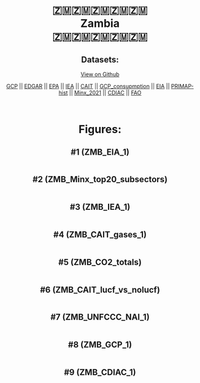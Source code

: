
<center>
<h1 align="center">
🇿🇲🇿🇲🇿🇲🇿🇲🇿🇲
<br>
Zambia
<br>
🇿🇲🇿🇲🇿🇲🇿🇲🇿🇲
</h1>
<h2>Datasets:</h2>
<p><a href="https://github.com/dquintani/GreenhouseData/tree/master/country_data/ZMB_Zambia/data">View on Github</a>
<br></p><p><a href="data/ZMB_GCP.csv">GCP</a> || <a href="data/ZMB_EDGAR.csv">EDGAR</a> || <a href="data/ZMB_EPA.csv">EPA</a> || <a href="data/ZMB_IEA.csv">IEA</a> || <a href="data/ZMB_CAIT.csv">CAIT</a> || <a href="data/ZMB_GCP_consupmption.csv">GCP_consupmption</a> || <a href="data/ZMB_EIA.csv">EIA</a> || <a href="data/ZMB_PRIMAP-hist.csv">PRIMAP-hist</a> || <a href="data/ZMB_Minx_2021.csv">Minx_2021</a> || <a href="data/ZMB_CDIAC.csv">CDIAC</a> || <a href="data/ZMB_FAO.csv">FAO</a></p><p><br></p>
<h1>Figures:</h1><h2>#1 (ZMB_EIA_1)</h2>
<p><img alt="" src="figures/ZMB_EIA_1.png" /></p><h2>#2 (ZMB_Minx_top20_subsectors)</h2>
<p><img alt="" src="figures/ZMB_Minx_top20_subsectors.png" /></p><h2>#3 (ZMB_IEA_1)</h2>
<p><img alt="" src="figures/ZMB_IEA_1.png" /></p><h2>#4 (ZMB_CAIT_gases_1)</h2>
<p><img alt="" src="figures/ZMB_CAIT_gases_1.png" /></p><h2>#5 (ZMB_CO2_totals)</h2>
<p><img alt="" src="figures/ZMB_CO2_totals.png" /></p><h2>#6 (ZMB_CAIT_lucf_vs_nolucf)</h2>
<p><img alt="" src="figures/ZMB_CAIT_lucf_vs_nolucf.png" /></p><h2>#7 (ZMB_UNFCCC_NAI_1)</h2>
<p><img alt="" src="figures/ZMB_UNFCCC_NAI_1.png" /></p><h2>#8 (ZMB_GCP_1)</h2>
<p><img alt="" src="figures/ZMB_GCP_1.png" /></p><h2>#9 (ZMB_CDIAC_1)</h2>
<p><img alt="" src="figures/ZMB_CDIAC_1.png" /></p>
